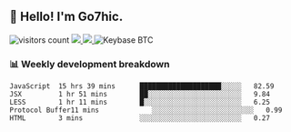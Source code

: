## 👋 Hello! I'm Go7hic.

 ![visitors count](https://visitors-by-url-pls-dont-use-this-in-your-repo.vercel.app/Go7hic-github-readme)
 <a href="https://twitter.com/Go7hic">
    <img src="https://img.shields.io/badge/-@Go7hic-1ca0f1?style=flat-square&labelColor=1ca0f1&logo=twitter&logoColor=white&link=https://twitter.com/Go7hic">
   <a/>
   <a href="mailto:gtfx0209@gmail.com">
    <img src="https://img.shields.io/badge/-gtfx0209@gmail.com-c14438?style=flat-square&logo=Gmail&logoColor=white&link=mailto:gtfx0209@gmail.com">
   <a/>
    ![Keybase BTC](https://img.shields.io/keybase/btc/Go7hic)
 <!--
🔭 I’m currently working
🌱 I’m currently learning
💬 Ask me about 
📫 How to reach me: 
⚡ Fun fact: 
-->
 <!--
![My Github Stats](https://github-readme-stats.vercel.app/api?username=Go7hic&show_icons=true&count_private=true)

-->

### 📊 Weekly development breakdown
<!--START_SECTION:waka-->
```text
JavaScript  15 hrs 39 mins      ████████████████████░░░░░   82.59 
JSX         1 hr 51 mins        ██░░░░░░░░░░░░░░░░░░░░░░░   9.84 
LESS        1 hr 11 mins        █░░░░░░░░░░░░░░░░░░░░░░░░   6.25 
Protocol Buffer11 mins             ░░░░░░░░░░░░░░░░░░░░░░░░░   0.99 
HTML        3 mins              ░░░░░░░░░░░░░░░░░░░░░░░░░   0.27
```
<!--END_SECTION:waka-->

